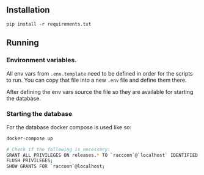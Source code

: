 ## Installation

```pip install -r requirements.txt```

## Running

### Environment variables.
All env vars from `.env.template` need to be defined in order for the scripts to run.
You can copy that file into a new `.env` file and define them there.

After defining the env vars source the file so they are available for starting the database.

### Starting the database
For the database docker compose is used like so:
```bash
docker-compose up
```

```bash
# Check if the following is necessary:
GRANT ALL PRIVILEGES ON releases.* TO `raccoon`@`localhost` IDENTIFIED BY `raccoon`;
FLUSH PRIVILEGES;
SHOW GRANTS FOR `raccoon`@localhost;
```

